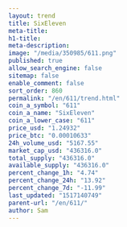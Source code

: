 ```yaml
---
layout: trend
title: SixEleven
meta-title: 
h1-title: 
meta-description: 
image: "/media/350985/611.png"
published: true
allow_search_engine: false
sitemap: false
enable_comment: false
sort_order: 860
permalink: "/en/611/trend.html"
coin_a_symbol: "611"
coin_a_name: "SixEleven"
coin_a_lower_case: "611"
price_usd: "1.24932"
price_btc: "0.00010633"
24h_volume_usd: "5167.55"
market_cap_usd: "436316.0"
total_supply: "436316.0"
available_supply: "436316.0"
percent_change_1h: "4.74"
percent_change_24h: "13.92"
percent_change_7d: "-11.99"
last_updated: "1517140749"
parent-url: "/en/611/"
author: Sam
---
```


